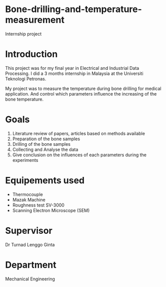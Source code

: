 # Bone-drilling-and-temperature-measurement
Internship project

# Introduction
This project was for my final year in Electrical and Industrial Data Processing. 
I did a 3 months internship in Malaysia  at the Universiti Teknologi Petronas.

My project was to measure the temperature during bone drilling for medical application.
And control which parameters influence the increasing of the bone temperature.

# Goals 
1. Literature review of papers, articles based on methods available
2. Preparation of the bone samples
3. Drilling of the bone samples
4. Collecting and Analyse the data
5. Give conclusion on the influences of each parameters during the experiments

# Equipements used
- Thermocouple
- Mazak Machine
- Roughness test SV-3000
- Scanning Electron Microscope (SEM)

# Supervisor
Dr Turnad Lenggo Ginta

# Department
Mechanical Engineering


